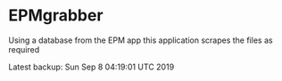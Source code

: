 # EPMgrabber
Using a database from the EPM app this application scrapes the files as required


Latest backup: Sun Sep 8 04:19:01 UTC 2019
